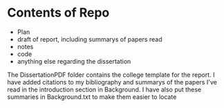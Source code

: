 # Contents of Repo

- Plan
- draft of report, including summarys of papers read
- notes
- code
- anything else regarding the dissertation

The DissertationPDF folder contains the college template for the report. I have added citations to my bibliography and summarys 
of the papers I've read in the introduction section in Background. I have also put these summaries in Background.txt to make them easier to locate
